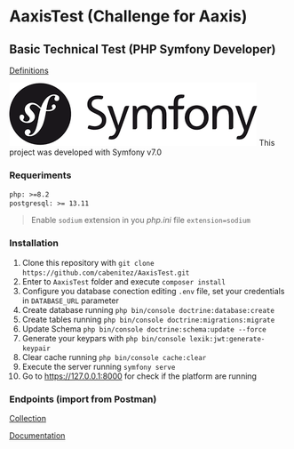 # AaxisTest (Challenge for Aaxis)
## Basic Technical Test (PHP Symfony Developer)

[Definitions](https://github.com/cabenitez/AaxisTest/blob/main/PDF-php-symfony-test-2023-en.pdf)

![Symfony Logo](/public/images/symfony.png "Symfony Framework")
This project was developed with Symfony v7.0

### Requeriments 
```
php: >=8.2
postgresql: >= 13.11
```
> Enable `sodium` extension in you *php.ini* file `extension=sodium`

### Installation
1. Clone this repository with `git clone https://github.com/cabenitez/AaxisTest.git`
2. Enter to `AaxisTest` folder and execute `composer install` 
3. Configure you database conection editing `.env` file, set your credentials in `DATABASE_URL` parameter
4. Create database running `php bin/console doctrine:database:create`
5. Create tables running `php bin/console doctrine:migrations:migrate` 
6. Update Schema `php bin/console doctrine:schema:update --force`
7. Generate your keypars with `php bin/console lexik:jwt:generate-keypair`
8. Clear cache running `php bin/console cache:clear`
9. Execute the server running `symfony serve` 
10. Go to https://127.0.0.1:8000 for check if the platform are running

### Endpoints (import from Postman)

[Collection](https://api.postman.com/collections/997492-4c4567ce-92d8-4cdc-9920-3542c3a8bc6e?access_key=PMAT-01HMQMCEHRGPJV11NYHED38EY2)

[Documentation](https://documenter.getpostman.com/view/997492/2s9YymH5Ce)
